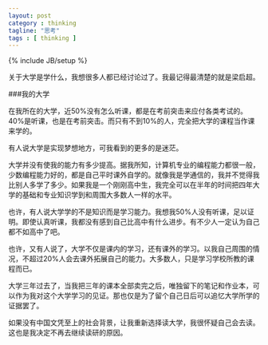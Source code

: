 ```yaml
---
layout: post
category : thinking
tagline: "思考"
tags : [ thinking ]
---
```

{% include JB/setup %}

关于大学是学什么，我想很多人都已经讨论过了。我最记得最清楚的就是梁启超。

###我的大学

在我所在的大学，近50%没有怎么听课，都是在考前突击来应付各类考试的。40%是听课，也是在考前突击。而只有不到10%的人，完全把大学的课程当作课来学的。

有人说大学是实现梦想地方，可我看到的更多的是迷茫。

大学并没有使我的能力有多少提高。据我所知，计算机专业的编程能力都很一般，少数编程能力好的，都是自己平时课外自学的。就像我是学通信的，我并不觉得我比别人多学了多少。如果我是一个刚刚高中生，我完全可以在半年的时间把四年大学的基础和专业知识学到和周围大多数人一样的水平。

也许，有人说大学学的不是知识而是学习能力。我想我50%人没有听课，足以证明。即使认真听课，我都没有感到自己比高中有什么进步。有不少人一定认为自己都不如高中了吧。

也许，又有人说了，大学不仅是课内的学习，还有课外的学习。以我自己周围的情况，不超过20%人会去课外拓展自己的能力。大多数人，只是学习学校所教的课程而已。

大学三年过去了，当我把三年的课本全部卖完之后，唯独留下的笔记和作业本，可以作为我对这个大学学习的见证。那也仅是为了留个自己日后可以追忆大学所学的证据罢了。

如果没有中国文凭至上的社会背景，让我重新选择读大学，我很怀疑自己会去读。这也是我决定不再去继续读研的原因。

